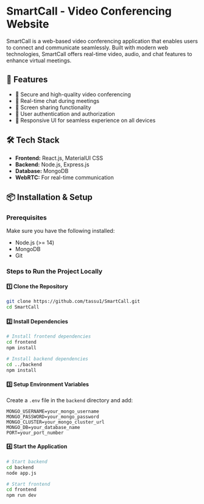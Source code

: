 # SmartCall - Video Conferencing Website

SmartCall is a web-based video conferencing application that enables users to connect and communicate seamlessly. Built with modern web technologies, SmartCall offers real-time video, audio, and chat features to enhance virtual meetings.

## 🚀 Features
- 🔹 Secure and high-quality video conferencing
- 🔹 Real-time chat during meetings
- 🔹 Screen sharing functionality
- 🔹 User authentication and authorization
- 🔹 Responsive UI for seamless experience on all devices

## 🛠 Tech Stack
- **Frontend:** React.js, MaterialUI CSS
- **Backend:** Node.js, Express.js
- **Database:** MongoDB
- **WebRTC:** For real-time communication

## 📦 Installation & Setup
### Prerequisites
Make sure you have the following installed:
- Node.js (>= 14)
- MongoDB
- Git

### Steps to Run the Project Locally
#### 1️⃣ Clone the Repository
```sh
git clone https://github.com/tassu1/SmartCall.git
cd SmartCall
```
#### 2️⃣ Install Dependencies
```sh
# Install frontend dependencies
cd frontend
npm install

# Install backend dependencies
cd ../backend
npm install
```
#### 3️⃣ Setup Environment Variables
Create a `.env` file in the `backend` directory and add:
```
MONGO_USERNAME=your_mongo_username
MONGO_PASSWORD=your_mongo_password
MONGO_CLUSTER=your_mongo_cluster_url
MONGO_DB=your_database_name
PORT=your_port_number
```
#### 4️⃣ Start the Application
```sh
# Start backend
cd backend
node app.js

# Start frontend
cd frontend
npm run dev
```
